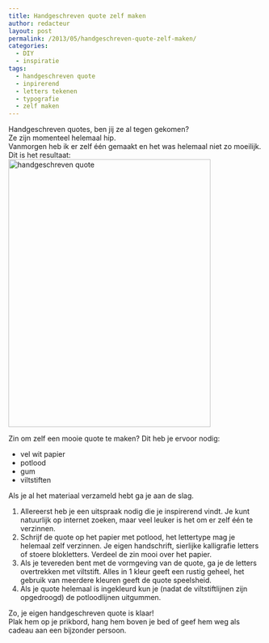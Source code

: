 ```yaml
---
title: Handgeschreven quote zelf maken
author: redacteur
layout: post
permalink: /2013/05/handgeschreven-quote-zelf-maken/
categories:
  - DIY
  - inspiratie
tags:
  - handgeschreven quote
  - inpirerend
  - letters tekenen
  - typografie
  - zelf maken
---
```

Handgeschreven quotes, ben jij ze al tegen gekomen?  
Ze zijn momenteel helemaal hip.  
Vanmorgen heb ik er zelf één gemaakt en het was helemaal niet zo moeilijk.  
Dit is het resultaat: <img class="aligncenter size-full wp-image-3710" src="/wordpress/wp-content/uploads/2013/05/quote1.jpg" alt="handgeschreven quote" width="400" height="529" />

Zin om zelf een mooie quote te maken? Dit heb je ervoor nodig:

  * vel wit papier
  * potlood
  * gum
  * viltstiften

Als je al het materiaal verzameld hebt ga je aan de slag.

  1. Allereerst heb je een uitspraak nodig die je inspirerend vindt. Je kunt natuurlijk op internet zoeken, maar veel leuker is het om er zelf één te verzinnen.
  2. Schrijf de quote op het papier met potlood, het lettertype mag je helemaal zelf verzinnen. Je eigen handschrift, sierlijke kalligrafie letters of stoere blokletters. Verdeel de zin mooi over het papier.
  3. Als je tevereden bent met de vormgeving van de quote, ga je de letters overtrekken met viltstift. Alles in 1 kleur geeft een rustig geheel, het gebruik van meerdere kleuren geeft de quote speelsheid.
  4. Als je quote helemaal is ingekleurd kun je (nadat de viltstiftlijnen zijn opgedroogd) de potloodlijnen uitgummen.

Zo, je eigen handgeschreven quote is klaar!  
Plak hem op je prikbord, hang hem boven je bed of geef hem weg als cadeau aan een bijzonder persoon.
